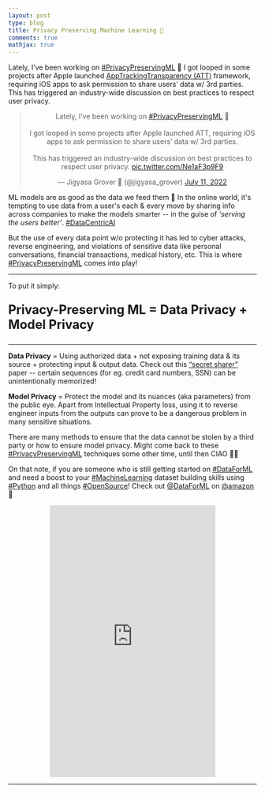 ```yaml
---
layout: post
type: blog
title: Privacy Preserving Machine Learning 🔐
comments: true
mathjax: true
---
```


<p>Lately, I’ve been working on <a href="https://twitter.com/hashtag/PrivacyPreservingML">#PrivacyPreservingML</a> 🔐 I got looped in some projects after Apple launched <a href="https://developer.apple.com/documentation/apptrackingtransparency">AppTrackingTransparency (ATT)</a> framework, requiring iOS apps to ask permission to share users’ data w/ 3rd parties. This has triggered an industry-wide discussion on best practices to respect user privacy.</p>

<center>
  <blockquote class="twitter-tweet"><p lang="en" dir="ltr">Lately, I’ve been working on <a href="https://twitter.com/hashtag/PrivacyPreservingML?src=hash&amp;ref_src=twsrc%5Etfw">#PrivacyPreservingML</a> 🔐<br><br>I got looped in some projects after Apple launched ATT, requiring iOS apps to ask permission to share users’ data w/ 3rd parties. <br><br>This has triggered an industry-wide discussion on best practices to respect user privacy. <a href="https://t.co/Ne1aF3p9F9">pic.twitter.com/Ne1aF3p9F9</a></p>&mdash; Jigyasa Grover  (@jigyasa_grover) <a href="https://twitter.com/jigyasa_grover/status/1546358981660069888?ref_src=twsrc%5Etfw">July 11, 2022</a></blockquote> <script async src="https://platform.twitter.com/widgets.js" charset="utf-8"></script>
</center>

<p>ML models are as good as the data we feed them 🍣 In the online world, it's tempting to use data from a user's each &amp; every move by sharing info across companies to make the models smarter -- in the guise of <em>‘serving the users better’</em>. <a href="https://twitter.com/hashtag/DataCentricAI">#DataCentricAI</a></p>

<p>But the use of every data point w/o protecting it has led to cyber attacks, reverse engineering, and violations of sensitive data like personal conversations, financial transactions, medical history, etc. This is where <a href="https://twitter.com/hashtag/PrivacyPreservingML">#PrivacyPreservingML</a> comes into play!</p>

<hr>

<p>To put it simply:</p>

<p style="font-size:25px"><strong>Privacy-Preserving ML = Data Privacy + Model Privacy</strong></p>

<hr>

<p><strong>Data Privacy</strong> = Using authorized data + not exposing training data &amp; its source + protecting input &amp; output data. Check out this <a href="https://dl.acm.org/doi/10.5555/3361338.3361358">“secret sharer”</a> paper -- certain sequences (for eg. credit card numbers, SSN) can be unintentionally memorized!</p>

<p><strong>Model Privacy</strong> = Protect the model and its nuances (aka parameters) from the public eye. Apart from Intellectual Property loss, using it to reverse engineer inputs from the outputs can prove to be a dangerous problem in many sensitive situations.</p>

<p>There are many methods to ensure that the data cannot be stolen by a third party or how to ensure model privacy. Might come back to these <a href="https://twitter.com/hashtag/PrivacyPreservingML">#PrivacyPreservingML</a> techniques some other time, until then CIAO 👋🏻</p>

<p>On that note, if you are someone who is still getting started on <a href="https://twitter.com/hashtag/DataForML">#DataForML</a> and need a boost to your <a href="https://twitter.com/hashtag/MachineLearning">#MachineLearning</a> dataset building skills using <a href="https://twitter.com/hashtag/Python">#Python</a> and all things <a href="https://twitter.com/hashtag/OpenSource">#OpenSource</a>! Check out <a href="https://twitter.com/DataForML">@DataForML</a> on <a href="https://twitter.com/amazon">@amazon</a> 🛒</p>


<center>
  <iframe type="text/html" width="336" height="550" frameborder="0" allowfullscreen style="max-width:100%" src="https://read.amazon.com/kp/card?asin=B08RN47C5T&preview=inline&linkCode=kpe&ref_=cm_sw_r_kb_dp_SM5Z75YRJTFFDKF860QN&tag=mobile0a1329f-20" ></iframe>
 </center>
 
<hr>
